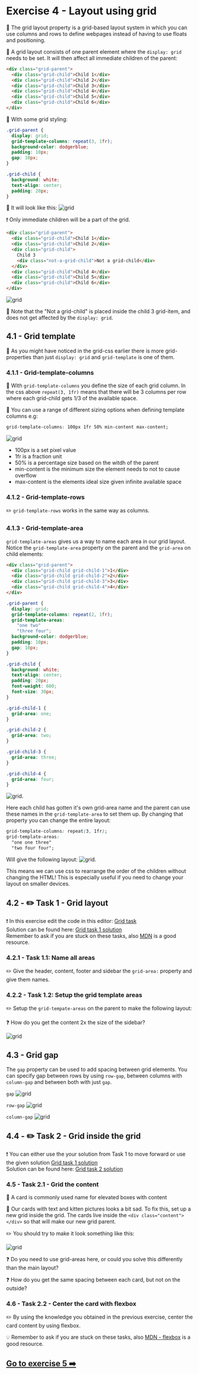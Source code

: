 # Exercise 4 - Layout using grid

:book: The grid layout property is a grid-based layout system in which you can use columns and rows to define webpages instead of having to use floats and positioning.

:book: A grid layout consists of one parent element where the `display: grid` needs to be set. It will then affect all immediate children of the parent:

```html
<div class="grid-parent">
  <div class="grid-child">Child 1</div>
  <div class="grid-child">Child 2</div>
  <div class="grid-child">Child 3</div>
  <div class="grid-child">Child 4</div>
  <div class="grid-child">Child 5</div>
  <div class="grid-child">Child 6</div>
</div>
```

:book: With some grid styling:

```css
.grid-parent {
  display: grid;
  grid-template-columns: repeat(3, 1fr);
  background-color: dodgerblue;
  padding: 10px;
  gap: 10px;
}

.grid-child {
  background: white;
  text-align: center;
  padding: 20px;
}
```

:book: It will look like this:
![grid](images/grid.jpg)

:exclamation: Only immediate children will be a part of the grid.

```html
<div class="grid-parent">
  <div class="grid-child">Child 1</div>
  <div class="grid-child">Child 2</div>
  <div class="grid-child">
    Child 3
    <div class="not-a-grid-child">Not a grid-child</div>
  </div>
  <div class="grid-child">Child 4</div>
  <div class="grid-child">Child 5</div>
  <div class="grid-child">Child 6</div>
</div>
```

![grid](images/grid-not-child.jpg)

:book: Note that the "Not a grid-child" is placed inside the child 3 grid-item, and does not get affected by the `display: grid`.

## 4.1 - Grid template

:book: As you might have noticed in the grid-css earlier there is more grid-properties than just `display: grid` and `grid-template` is one of them.

### 4.1.1 - Grid-template-columns

:book: With `grid-template-columns` you define the size of each grid column. In the css above `repeat(3, 1fr)` means that there will be 3 columns per row where each grid-child gets 1/3 of the available space.

:book: You can use a range of different sizing options when defining template columns e.g:

```css
grid-template-columns: 100px 1fr 50% min-content max-content;
```

![grid](images/sizing.jpg)

- 100px is a set pixel value
- 1fr is a fraction unit
- 50% is a percentage size based on the witdh of the parent
- min-content is the minimum size the element needs to not to cause overflow
- max-content is the elements ideal size given infinite available space

### 4.1.2 - Grid-template-rows

:pencil2: `grid-template-rows` works in the same way as columns.

### 4.1.3 - Grid-template-area

`grid-template-areas` gives us a way to name each area in our grid layout. Notice the `grid-template-area` property on the parent and the `grid-area` on child elements:

```html
<div class="grid-parent">
  <div class="grid-child grid-child-1">1</div>
  <div class="grid-child grid-child-2">2</div>
  <div class="grid-child grid-child-3">3</div>
  <div class="grid-child grid-child-4">4</div>
</div>
```

```css
.grid-parent {
  display: grid;
  grid-template-columns: repeat(2, 1fr);
  grid-template-areas:
    "one two"
    "three four";
  background-color: dodgerblue;
  padding: 10px;
  gap: 10px;
}

.grid-child {
  background: white;
  text-align: center;
  padding: 20px;
  font-weight: 600;
  font-size: 30px;
}

.grid-child-1 {
  grid-area: one;
}

.grid-child-2 {
  grid-area: two;
}

.grid-child-3 {
  grid-area: three;
}

.grid-child-4 {
  grid-area: four;
}
```

![grid](images/grid-area-1.jpg).

Here each child has gotten it's own grid-area name and the parent can use these names in the `grid-template-area` to set them up. By changing that property you can change the entire layout:

```css
grid-template-columns: repeat(3, 1fr);
grid-template-areas:
  "one one three"
  "two four four";
```

Will give the following layout:
![grid](images/grid-area-51.jpg).

This means we can use css to rearrange the order of the children without changing the HTML! This is especially useful if you need to change your layout on smaller devices.

## 4.2 - :pencil2: Task 1 - Grid layout

:exclamation: In this exercise edit the code in this editor: [Grid task](https://codepen.io/grynag/pen/XWWBWww)  
Solution can be found here: [Grid task 1 solution](https://codepen.io/grynag/pen/abbjzYZ)  
Remember to ask if you are stuck on these tasks, also [MDN](https://developer.mozilla.org/en-US/docs/Web/CSS) is a good resource.

### 4.2.1 - Task 1.1: Name all areas

:pencil2: Give the header, content, footer and sidebar the `grid-area:` property and give them names.

### 4.2.2 - Task 1.2: Setup the grid template areas

:pencil2: Setup the `grid-tempate-areas` on the parent to make the following layout:

:question: How do you get the content 2x the size of the sidebar?

![grid](images/layout.png)

## 4.3 - Grid gap

The `gap` property can be used to add spacing between grid elements. You can specify gap between rows by using `row-gap`, between columns with `column-gap` and between both with just `gap`.

`gap`
![grid](images/gap.jpg)

`row-gap`
![grid](images/row-gap.jpg)

`column-gap`
![grid](images/column-gap.jpg)

## 4.4 - :pencil2: Task 2 - Grid inside the grid

:exclamation: You can either use the your solution from Task 1 to move forward or use the given solution [Grid task 1 solution](https://codepen.io/grynag/pen/BaaPyxO)  
Solution can be found here: [Grid task 2 solution](https://codepen.io/grynag/pen/BaaPyxO)

### 4.5 - Task 2.1 - Grid the content

:book: A card is commonly used name for elevated boxes with content

:book: Our cards with text and kitten pictures looks a bit sad. To fix this, set up a new grid inside the grid.
The cards live inside the `<div class="content"></div>` so that will make our new grid parent.

:pencil2: You should try to make it look something like this:

![grid](images/grid-cards.jpg)

:question: Do you need to use grid-areas here, or could you solve this differently than the main layout?

:question: How do you get the same spacing between each card, but not on the outside?

### 4.6 - Task 2.2 - Center the card with flexbox

:pencil2: By using the knowledge you obtained in the previous exercise, center the card content by using flexbox.

:bulb: Remember to ask if you are stuck on these tasks, also [MDN - flexbox](https://developer.mozilla.org/en-US/docs/Learn_web_development/Core/CSS_layout/Flexbox) is a good resource.

## [Go to exercise 5 :arrow_right:](../exercise-5/readme.md)
